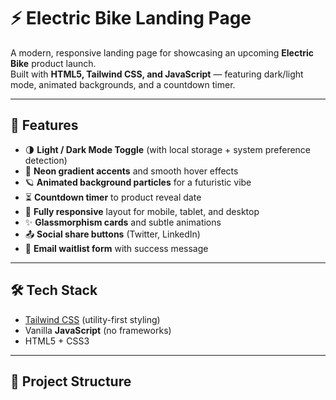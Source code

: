 # ⚡ Electric Bike Landing Page

A modern, responsive landing page for showcasing an upcoming **Electric Bike** product launch.  
Built with **HTML5, Tailwind CSS, and JavaScript** — featuring dark/light mode, animated backgrounds, and a countdown timer.  

---

## 🚀 Features

- 🌗 **Light / Dark Mode Toggle** (with local storage + system preference detection)  
- 🎨 **Neon gradient accents** and smooth hover effects  
- 🪐 **Animated background particles** for a futuristic vibe  
- ⏳ **Countdown timer** to product reveal date  
- 📱 **Fully responsive** layout for mobile, tablet, and desktop  
- ✨ **Glassmorphism cards** and subtle animations  
- 📤 **Social share buttons** (Twitter, LinkedIn)  
- 📧 **Email waitlist form** with success message  

---

## 🛠️ Tech Stack

- [Tailwind CSS](https://tailwindcss.com/) (utility-first styling)  
- Vanilla **JavaScript** (no frameworks)  
- HTML5 + CSS3  

---

## 📂 Project Structure

